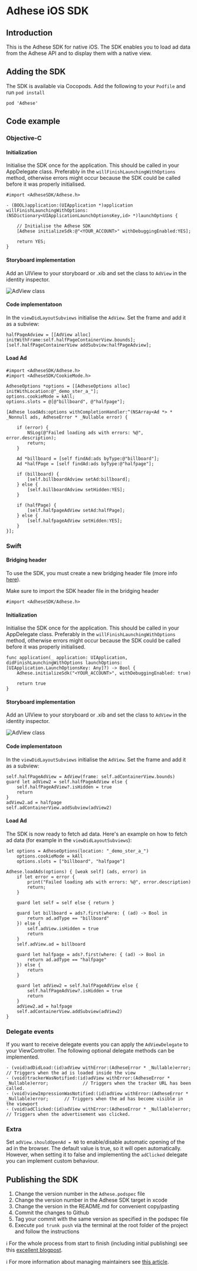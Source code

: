 # Adhese iOS SDK

## Introduction

This is the Adhese SDK for native iOS. The SDK enables you to load ad data from the Adhese API and to display them with a native view.

## Adding the SDK

The SDK is available via Cocopods. Add the following to your `Podfile` and run `pod install`

    pod 'Adhese'

## Code example

### Objective-C

#### Initialization

Initialise the SDK once for the application. This should be called in your AppDelegate class. Preferably in the `willFinishLaunchingWithOptions` method, otherwise errors might occur because the SDK could be called before it was properly initialised.

    #import <AdheseSDK/Adhese.h>
    
    - (BOOL)application:(UIApplication *)application willFinishLaunchingWithOptions:(NSDictionary<UIApplicationLaunchOptionsKey,id> *)launchOptions {
        
        // Initialise the Adhese SDK
        [Adhese initializeSdk:@"<YOUR_ACCOUNT>" withDebuggingEnabled:YES];
        
        return YES;
    }

#### Storyboard implementation

Add an UIView to your storyboard or .xib and set the class to `AdView` in the identity inspector.

![AdView class](https://i.imgur.com/cFjn2vi.png "AdView class")

#### Code implementatoon

In the `viewDidLayoutSubviews` initialise the `AdView`. Set the frame and add it as a subview:

    halfPageAdview = [[AdView alloc] initWithFrame:self.halfPageContainerView.bounds];
    [self.halfPageContainerView addSubview:halfPageAdview];

#### Load Ad

    #import <AdheseSDK/Adhese.h>
    #import <AdheseSDK/CookieMode.h>

    AdheseOptions *options = [[AdheseOptions alloc] initWithLocation:@"_demo_ster_a_"];
    options.cookieMode = kAll;
    options.slots = @[@"billboard", @"halfpage"];

    [Adhese loadAds:options withCompletionHandler:^(NSArray<Ad *> * _Nonnull ads, AdheseError * _Nullable error) {

        if (error) {
            NSLog(@"Failed loading ads with errors: %@", error.description);
            return;
        }

        Ad *billboard = [self findAd:ads byType:@"billboard"];
        Ad *halfPage = [self findAd:ads byType:@"halfpage"];

        if (billboard) {
            [self.billboardAdview setAd:billboard];
        } else {
            [self.billboardAdview setHidden:YES];
        }

        if (halfPage) {
            [self.halfpageAdView setAd:halfPage];
        } else {
            [self.halfpageAdView setHidden:YES];
        }
    }];

### Swift

#### Bridging header

To use the SDK, you must create a new bridging header file (more info [here](https://developer.apple.com/documentation/swift/imported_c_and_objective-c_apis/importing_objective-c_into_swift)). 

Make sure to import the SDK header file in the bridging header

    #import <AdheseSDK/Adhese.h>

#### Initialization

Initialise the SDK once for the application. This should be called in your AppDelegate class. Preferably in the `willFinishLaunchingWithOptions` method, otherwise errors might occur because the SDK could be called before it was properly initialised.

    func application(_ application: UIApplication, didFinishLaunchingWithOptions launchOptions: [UIApplication.LaunchOptionsKey: Any]?) -> Bool {
        Adhese.initializeSdk("<YOUR_ACCOUNT>", withDebuggingEnabled: true)

        return true
    }

#### Storyboard implementation

Add an UIView to your storyboard or .xib and set the class to `AdView` in the identity inspector.

![AdView class](https://i.imgur.com/cFjn2vi.png "AdView class")

#### Code implementatoon

In the `viewDidLayoutSubviews` initialise the `AdView`. Set the frame and add it as a subview:

    self.halfPageAdView = AdView(frame: self.adContainerView.bounds)
    guard let adView2 = self.halfPageAdView else {
        self.halfPageAdView?.isHidden = true
        return
    }
    adView2.ad = halfpage
    self.adContainerView.addSubview(adView2)

#### Load Ad

The SDK is now ready to fetch ad data. Here's an example on how to fetch ad data (for example in the `viewDidLayoutSubviews`):

    let options = AdheseOptions(location: "_demo_ster_a_")
        options.cookieMode = kAll
        options.slots = ["billboard", "halfpage"]
        
    Adhese.loadAds(options) { [weak self] (ads, error) in
        if let error = error {
            print("Failed loading ads with errors: %@", error.description)
            return;
        }
        
        guard let self = self else { return }
        
        guard let billboard = ads?.first(where: { (ad) -> Bool in
            return ad.adType == "billboard"
        }) else {
            self.adView.isHidden = true
            return
        }
        self.adView.ad = billboard
        
        guard let halfpage = ads?.first(where: { (ad) -> Bool in
            return ad.adType == "halfpage"
        }) else {
            return
        }
        
        guard let adView2 = self.halfPageAdView else {
            self.halfPageAdView?.isHidden = true
            return
        }
        adView2.ad = halfpage
        self.adContainerView.addSubview(adView2)
    }

### Delegate events

If you want to receive delegate events you can apply the `AdViewDelegate` to your ViewController. The following optional delegate methods can be implemented.

    - (void)adDidLoad:(id)adView withError:(AdheseError * _Nullable)error;                      // Triggers when the ad is loaded inside the view
    - (void)trackerWasNotified:(id)adView withError:(AdheseError * _Nullable)error;             // Triggers when the tracker URL has been called.
    - (void)viewImpressionWasNotified:(id)adView withError:(AdheseError * _Nullable)error;      // Triggers when the ad has become visible in the viewport
    - (void)adClicked:(id)adView withError:(AdheseError * _Nullable)error;                      // Triggers when the advertisement was clicked.


### Extra

Set `adView.shouldOpenAd = NO` to enable/disable automatic opening of the ad in the browser. The default value is true, so it will open automatically. However, when setting it to false and implementing the `adClicked` delegate you can implement custom behaviour.

## Publishing the SDK

1. Change the version number in the `Adhese.podspec` file
2. Change the version number in the Adhese SDK target in xcode
3. Change the version in the README.md for convenient copy/pasting
4. Commit the changes to Github 
5. Tag your commit with the same version as specified in the podspec file
6. Execute `pod trunk push` via the terminal at the root folder of the project and follow the instructions

ℹ️  For the whole process from start to finish (including initial publishing) see this [excellent blogpost](https://medium.com/flawless-app-stories/create-your-own-cocoapods-library-da589d5cd270).

ℹ️  For more information about managing maintainers see [this article](https://guides.cocoapods.org/making/making-a-cocoapod.html).
